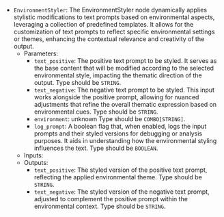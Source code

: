 - `EnvironmentStyler`: The EnvironmentStyler node dynamically applies stylistic modifications to text prompts based on environmental aspects, leveraging a collection of predefined templates. It allows for the customization of text prompts to reflect specific environmental settings or themes, enhancing the contextual relevance and creativity of the output.
    - Parameters:
        - `text_positive`: The positive text prompt to be styled. It serves as the base content that will be modified according to the selected environmental style, impacting the thematic direction of the output. Type should be `STRING`.
        - `text_negative`: The negative text prompt to be styled. This input works alongside the positive prompt, allowing for nuanced adjustments that refine the overall thematic expression based on environmental cues. Type should be `STRING`.
        - `environment`: unknown Type should be `COMBO[STRING]`.
        - `log_prompt`: A boolean flag that, when enabled, logs the input prompts and their styled versions for debugging or analysis purposes. It aids in understanding how the environmental styling influences the text. Type should be `BOOLEAN`.
    - Inputs:
    - Outputs:
        - `text_positive`: The styled version of the positive text prompt, reflecting the applied environmental theme. Type should be `STRING`.
        - `text_negative`: The styled version of the negative text prompt, adjusted to complement the positive prompt within the environmental context. Type should be `STRING`.
